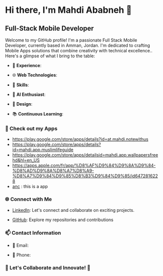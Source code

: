 # Hi there, I'm Mahdi Ababneh 👋
 
## Full-Stack Mobile Developer
 
Welcome to my GitHub profile! I'm a passionate Full Stack Mobile Developer, currently based in Amman, Jordan. I'm dedicated to crafting Mobile Apps solutions that combine creativity with technical excellence.. Here's a glimpse of what I bring to the table:
 
- 🔭 **Experience**: 
 
- 🌐 **Web Technologies**: 
 
- 🌟 **Skills**:
 
- 🤖 **AI Enthusiast**: 
 
- 🎨 **Design**: 
 
- 📚 **Continuous Learning**: 

 
### 🚀 Check out my Apps
 
- https://play.google.com/store/apps/details?id=at.mahdi.notewithus
- https://play.google.com/store/apps/details?id=mahdi.app.muslimlifeguide
- https://play.google.com/store/apps/detailsid=mahdi.app.wallpapersfreehd&hl=en_US
- https://apps.apple.com/fr/app/%D8%AF%D9%84%D9%8A%D9%84-%D8%AD%D9%8A%D8%A7%D8%A9-%D8%A7%D9%84%D9%85%D8%B3%D9%84%D9%85/id6472816228
- [anc](https://apps.apple.com/fr/app/studio-hd/id6473664481) : this is a app
 
### 🌐 Connect with Me
 
- [LinkedIn](https://jo.linkedin.com/in/mahdi-ababneh-2619b824a): Let's connect and collaborate on exciting projects.
 
- [GitHub](https://github.com/MahdiAbabne): Explore my repositories and contributions
 
### 📫 Contact Information
 
- 📧 Email:
 
- 📱 Phone:
 
### 🌟 Let's Collaborate and Innovate! 🌟
